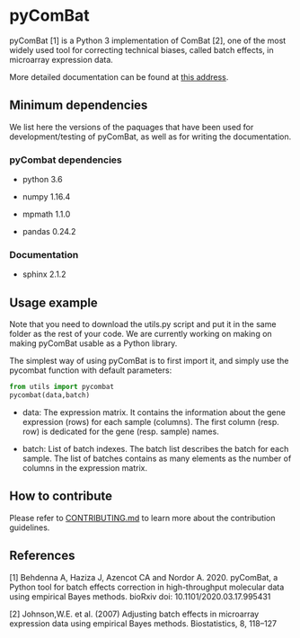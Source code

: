 # pyComBat

pyComBat [1] is a Python 3 implementation of ComBat [2], one of the most widely used tool for correcting technical biases, called batch effects, in microarray expression data.

More detailed documentation can be found at [this address](https://epigenelabs.github.io/pyComBat/).

## Minimum dependencies

We list here the versions of the paquages that have been used for development/testing of pyComBat, as well as for writing the documentation.

### pyCombat dependencies

* python 3.6

* numpy 1.16.4

* mpmath 1.1.0

* pandas 0.24.2

### Documentation

* sphinx 2.1.2

## Usage example

Note that you need to download the utils.py script and put it in the same folder as the rest of your code. We are currently working on making on making pyComBat usable as a Python library.

The simplest way of using pyComBat is to first import it, and simply use the pycombat function with default parameters:

```python
from utils import pycombat
pycombat(data,batch)
```

* data: The expression matrix. It contains the information about the gene expression (rows) for each sample (columns). The first column (resp. row) is dedicated for the gene (resp. sample) names.

* batch: List of batch indexes. The batch list describes the batch for each sample. The list of batches contains as many elements as the number of columns in the expression matrix.

## How to contribute

Please refer to [CONTRIBUTING.md](https://github.com/epigenelabs/pyComBat/blob/master/CONTRIBUTING.md) to learn more about the contribution guidelines.

## References

[1] Behdenna A, Haziza J, Azencot CA and Nordor A. 2020. pyComBat, a Python tool for batch effects correction in high-throughput molecular data using empirical Bayes methods. bioRxiv doi: 10.1101/2020.03.17.995431

[2] Johnson,W.E. et al. (2007) Adjusting batch effects in microarray expression data using empirical Bayes methods. Biostatistics, 8, 118–127
